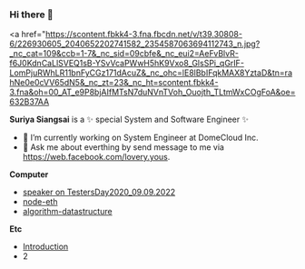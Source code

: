 ### Hi there 👋
<a href="https://scontent.fbkk4-3.fna.fbcdn.net/v/t39.30808-6/226930605_2040652202741582_2354587063694112743_n.jpg?_nc_cat=109&ccb=1-7&_nc_sid=09cbfe&_nc_eui2=AeFvBlvR-f6J0KdnCaLlSVEQ1sB-YSvVcaPWwH5hK9Vxo8_GlsSPi_qGrIF-LomPjuRWhLR11bnFyCGz171dAcuZ&_nc_ohc=lE8lBbIFqkMAX8YztaD&tn=rahNe0e0cVV65dN5&_nc_zt=23&_nc_ht=scontent.fbkk4-3.fna&oh=00_AT_e9P8bjAIfMTsN7duNVnTVoh_Ouojth_TLtmWxCOgFoA&oe=632B37AA</a>

**Suriya Siangsai** is a ✨ special System and Software Engineer ✨ 

- 🔭 I’m currently working on System Engineer at DomeCloud Inc.
- 💬 Ask me about everthing by send message to me via https://web.facebook.com/lovery.yous.

**Computer**
- [speaker on TestersDay2020_09.09.2022](https://testersday.github.io/2022)
- [node-eth](https://github.com/SuriyaRuk/node-eth)
- [algorithm-datastructure](https://gist.github.com/SuriyaRuk/21d281015b977a741b1ebc1059b15f3a)

**Etc**
- [Introduction](https://gist.github.com/SuriyaRuk/a9697416a1c01b30f9d350987582bdda)
- 2
